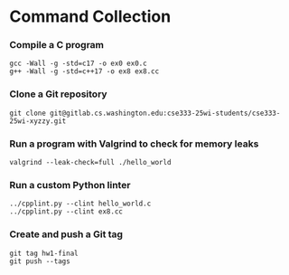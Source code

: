 # Command Collection

### Compile a C program
```
gcc -Wall -g -std=c17 -o ex0 ex0.c
g++ -Wall -g -std=c++17 -o ex8 ex8.cc
```

### Clone a Git repository
```
git clone git@gitlab.cs.washington.edu:cse333-25wi-students/cse333-25wi-xyzzy.git
```

### Run a program with Valgrind to check for memory leaks
```
valgrind --leak-check=full ./hello_world
```

### Run a custom Python linter
```
../cpplint.py --clint hello_world.c
../cpplint.py --clint ex8.cc
```

### Create and push a Git tag
```
git tag hw1-final
git push --tags
```

